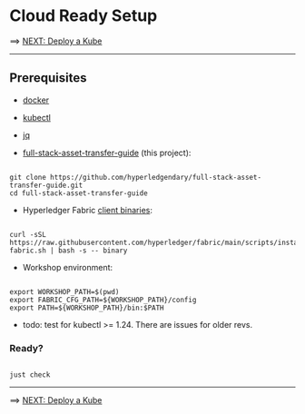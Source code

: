# Cloud Ready Setup

==> [NEXT: Deploy a Kube](./10-kube.md)

---

## Prerequisites 

- [docker](https://www.docker.com/get-started/)

- [kubectl](https://kubernetes.io/docs/tasks/tools/)

- [jq](https://stedolan.github.io/jq/download/)

- [full-stack-asset-transfer-guide](https://github.com/hyperledgendary/full-stack-asset-transfer-guide) (this project):
```shell

git clone https://github.com/hyperledgendary/full-stack-asset-transfer-guide.git
cd full-stack-asset-transfer-guide

```

- Hyperledger Fabric [client binaries](https://hyperledger-fabric.readthedocs.io/en/latest/install.html#download-fabric-samples-docker-images-and-binaries):
```shell

curl -sSL https://raw.githubusercontent.com/hyperledger/fabric/main/scripts/install-fabric.sh | bash -s -- binary

```

- Workshop environment:

```shell

export WORKSHOP_PATH=$(pwd)
export FABRIC_CFG_PATH=${WORKSHOP_PATH}/config  
export PATH=${WORKSHOP_PATH}/bin:$PATH

```

- todo: test for kubectl >= 1.24.  There are issues for older revs.


### Ready?

```shell

just check

```


--- 

==> [NEXT: Deploy a Kube](./10-kube.md)
